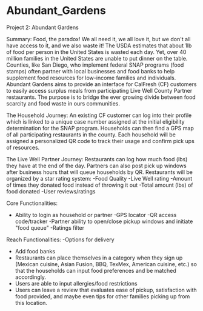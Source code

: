# Abundant_Gardens
Project 2: Abundant Gardens

Summary:
  Food, the paradox! We all need it, we all love it, but we don't all have access to it, and we also waste it! The USDA estimates that about 1lb of food per person in the United States is wasted each day. Yet, over 40 million families in the United States are unable to put dinner on the table. Counties, like San Diego, who implement federal SNAP programs (food stamps) often partner with local businesses and food banks to help supplement food resources for low-income families and individuals. Abundant Gardens aims to provide an interface for CalFresh (CF) customers to easily access surplus meals from participating Live Well County Partner restaurants. The purpose is to bridge the ever growing divide between food scarcity and food waste in ours communities.

The Household Journey:
  An existing CF customer can log into their profile which is linked to a unique case number assigned at the initial eligibility determination for the SNAP program. Households can then find a GPS map of all participating restaurants in the county. Each household will be assigned a personalized QR code to track their usage and confirm pick ups of resources. 

The Live Well Partner Journey: 
  Restaurants can log how much food (lbs) they have at the end of the day. Partners can also post pick up windows after business hours that will queue households by QR. Restaurants will be organized by a star rating system: 
    -Food Quality
    -Live Well rating
    -Amount of times they donated food instead of throwing it out 
    -Total amount (lbs) of food donated
    -User reviews/ratings
    
Core Functionalities:
  - Ability to login as household or partner
  -GPS locator
  -QR access code/tracker
  -Partner ability to open/close pickup windows and initiate "food queue"
  -Ratings filter
  
 Reach Functionalities:
  -Options for delivery
  - Add food banks
  - Restaurants can place themselves in a category when they sign up
      (Mexican cuisine, Asian Fusion, BBQ, TexMex, American cuisine, etc.) so that
      the households can input food preferences and be matched accordingly.
  - Users are able to input allergies/food restrictions
  - Users can leave a review that evaluates ease of pickup, satisfaction with
      food provided, and maybe even tips for other families picking up from this
      location.

